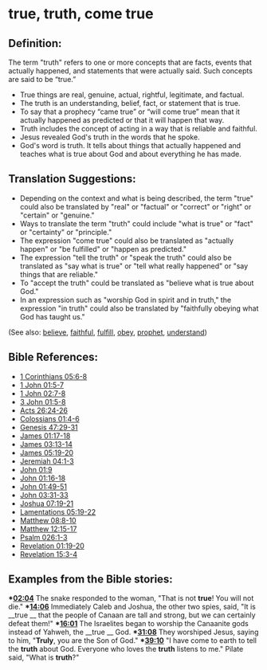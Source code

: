 # true, truth, come true #

## Definition: ##

The term "truth" refers to one or more concepts that are facts, events that actually happened, and statements that were actually said. Such concepts are said to be “true.”

* True things are real, genuine, actual, rightful, legitimate, and factual.
* The truth is an understanding, belief, fact, or statement that is true.
* To say that a prophecy “came true” or “will come true” mean that it actually happened as predicted or that it will happen that way.
* Truth includes the concept of acting in a way that is reliable and faithful.
* Jesus revealed God's truth in the words that he spoke.
* God's word is truth. It tells about things that actually happened and teaches what is true about God and about everything he has made.


## Translation Suggestions: ##

* Depending on the context and what is being described, the term "true" could also be translated by "real" or "factual" or "correct" or "right" or "certain" or "genuine."
* Ways to translate the term "truth" could include "what is true" or "fact" or "certainty" or "principle."
* The expression "come true" could also be translated as "actually happen" or "be fulfilled" or "happen as predicted."
* The expression "tell the truth" or "speak the truth" could also be translated as "say what is true" or "tell what really happened" or "say things that are reliable."
* To "accept the truth" could be translated as "believe what is true about God."
* In an expression such as "worship God in spirit and in truth," the expression "in truth" could also be translated by "faithfully obeying what God has taught us."


(See also: [believe](../kt/believe.md), [faithful](../kt/faithful.md), [fulfill](../kt/fulfill.md), [obey](../other/obey.md), [prophet](../kt/prophet.md), [understand](../other/understand.md))

## Bible References: ##

* [1 Corinthians 05:6-8](en/tn/1co/help/05/06)
* [1 John 01:5-7](en/tn/1jn/help/01/05)
* [1 John 02:7-8](en/tn/1jn/help/02/07)
* [3 John 01:5-8](en/tn/3jn/help/01/05)
* [Acts 26:24-26](en/tn/act/help/26/24)
* [Colossians 01:4-6](en/tn/col/help/01/04)
* [Genesis 47:29-31](en/tn/gen/help/47/29)
* [James 01:17-18](en/tn/jas/help/01/17)
* [James 03:13-14](en/tn/jas/help/03/13)
* [James 05:19-20](en/tn/jas/help/05/19)
* [Jeremiah 04:1-3](en/tn/jer/help/04/01)
* [John 01:9](en/tn/jhn/help/01/09)
* [John 01:16-18](en/tn/jhn/help/01/16)
* [John 01:49-51](en/tn/jhn/help/01/49)
* [John 03:31-33](en/tn/jhn/help/03/31)
* [Joshua 07:19-21](en/tn/jos/help/07/19)
* [Lamentations 05:19-22](en/tn/lam/help/05/19)
* [Matthew 08:8-10](en/tn/mat/help/08/08)
* [Matthew 12:15-17](en/tn/mat/help/12/15)
* [Psalm 026:1-3](en/tn/psa/help/26/01)
* [Revelation 01:19-20](en/tn/rev/help/01/19)
* [Revelation 15:3-4](en/tn/rev/help/15/03)

## Examples from the Bible stories: ##

  __*[02:04](en/tn/obs/help/02/04)__ The snake responded to the woman, "That is not __true__! You will not die."
  __*[14:06](en/tn/obs/help/14/06)__ Immediately Caleb and Joshua, the other two spies, said, "It is __true __ that the people of Canaan are tall and strong, but we can certainly defeat them!"
  __*[16:01](en/tn/obs/help/16/01)__ The Israelites began to worship the Canaanite gods instead of Yahweh, the __true __ God.
  __*[31:08](en/tn/obs/help/31/08)__ They worshiped Jesus, saying to him, "__Truly__, you are the Son of God." 
  __*[39:10](en/tn/obs/help/39/10)__ "I have come to earth to tell the __truth__ about God. Everyone who loves the __truth__ listens to me." Pilate said, "What is __truth__?"